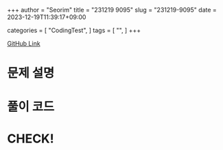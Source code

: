 +++
author = "Seorim"
title =  "231219 9095"
slug = "231219-9095"
date = 2023-12-19T11:39:17+09:00

categories = [
    "CodingTest",
]
tags = [
    "",
]
+++

[GitHub Link]()

# 문제 설명

# 풀이 코드

# CHECK!
